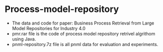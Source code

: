 # Process-model-repository
- The data and code for paper: Business Process Retrieval from Large Model Repositories for Industry 4.0
- pmr.rar file is the code of process model repository retrivel algrithom using Java.
- pnml-repository.7z file is all pnml data for evaluation and experiments.

